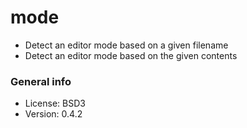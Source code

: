 # mode

* Detect an editor mode based on a given filename
* Detect an editor mode based on the given contents

### General info

* License: BSD3
* Version: 0.4.2
